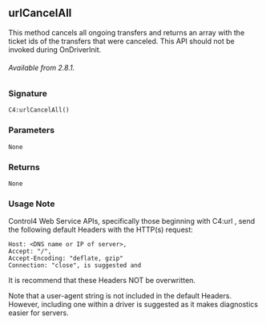 ## urlCancelAll 

This method cancels all ongoing transfers and returns an array with the ticket ids of the transfers that were canceled. This API should not be invoked during OnDriverInit.

###### Available from 2.8.1.

### Signature

`C4:urlCancelAll()`	


### Parameters 

`None`


### Returns

`None`



### Usage Note

Control4 Web Service APIs, specifically those beginning with C4:url , send the following default Headers with the HTTP(s) request:

```
Host: <DNS name or IP of server>,
Accept: "/",
Accept-Encoding: "deflate, gzip"
Connection: "close", is suggested and 
```

It is recommend that these Headers NOT be overwritten. 

Note that a user-agent string is not included in the default Headers. However, including one within a driver is suggested as it makes diagnostics easier for servers.



